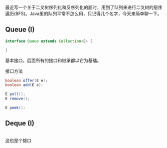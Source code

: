 
最近写一个关于二叉树序列化和反序列化的题时，用到了队列来进行二叉树的层序遍历(BFS)。Java里的队列平常不怎么用，只记得几个名字，今天来简单聊一下。

## Queue (I)
```java
interface Queue extends Collection<E> {

}
```
基本接口，后面所有的接口和继承都以它为基础。

接口方法
```java
boolean offer(E e);
boolean add(E e);

E poll();
E remove();

E peek();

```

## Deque (I)
```java

```
这也是个接口
